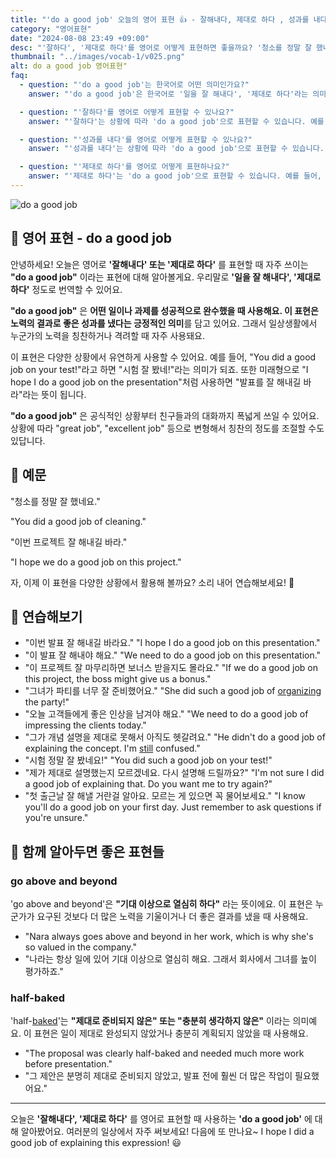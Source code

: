 ```yaml
---
title: "'do a good job' 오늘의 영어 표현 👍 - 잘해내다, 제대로 하다 , 성과를 내다  영어로"
category: "영어표현"
date: "2024-08-08 23:49 +09:00"
desc: "'잘하다', '제대로 하다'를 영어로 어떻게 표현하면 좋을까요? '청소를 정말 잘 했네요', '이번 프로젝트 잘 해내길 바라' 등을 영어로 표현하는 법을 배워봅시다. 다양한 예문을 통해서 연습하고 본인의 표현으로 만들어 보세요."
thumbnail: "../images/vocab-1/v025.png"
alt: do a good job 영어표현"
faq:
  - question: "'do a good job'는 한국어로 어떤 의미인가요?"
    answer: "'do a good job'은 한국어로 '일을 잘 해내다', '제대로 하다'라는 의미입니다. 어떤 일이나 과제를 성공적으로 수행했을 때 사용하는 표현입니다."

  - question: "'잘하다'를 영어로 어떻게 표현할 수 있나요?"
    answer: "'잘하다'는 상황에 따라 'do a good job'으로 표현할 수 있습니다. 예를 들어, '시험 잘 봤네!'는 'You did a good job on your test!'로 말할 수 있습니다."

  - question: "'성과를 내다'를 영어로 어떻게 표현할 수 있나요?"
    answer: "'성과를 내다'는 상황에 따라 'do a good job'으로 표현할 수 있습니다. 예를 들어, '좋은 성과를 냈네'는 'You did a good job!'로 말할 수 있습니다."

  - question: "'제대로 하다'를 영어로 어떻게 표현하나요?"
    answer: "'제대로 하다'는 'do a good job'으로 표현할 수 있습니다. 예를 들어, '이번 프로젝트 제대로 해내자'는 'Let's do a good job on this project'로 말할 수 있습니다."
---
```


![do a good job](../images/vocab-1/v025-1.avif)

## 🌟 영어 표현 - do a good job

안녕하세요! 오늘은 영어로 **'잘해내다' 또는 '제대로 하다'** 를 표현할 때 자주 쓰이는 **"do a good job"** 이라는 표현에 대해 알아볼게요. 우리말로 **'일을 잘 해내다', '제대로 하다'** 정도로 번역할 수 있어요.

**"do a good job"** 은 **어떤 일이나 과제를 성공적으로 완수했을 때 사용해요. 이 표현은 노력의 결과로 좋은 성과를 냈다는 긍정적인 의미**를 담고 있어요. 그래서 일상생활에서 누군가의 노력을 칭찬하거나 격려할 때 자주 사용돼요.

이 표현은 다양한 상황에서 유연하게 사용할 수 있어요. 예를 들어, "You did a good job on your test!"라고 하면 "시험 잘 봤네!"라는 의미가 되죠. 또한 미래형으로 "I hope I do a good job on the presentation"처럼 사용하면 "발표를 잘 해내길 바라"라는 뜻이 됩니다.

**"do a good job"** 은 공식적인 상황부터 친구들과의 대화까지 폭넓게 쓰일 수 있어요. 상황에 따라 "great job", "excellent job" 등으로 변형해서 칭찬의 정도를 조절할 수도 있답니다.

## 📖 예문

"청소를 정말 잘 했네요."

"You did a good job of cleaning."

"이번 프로젝트 잘 해내길 바라."

"I hope we do a good job on this project."

자, 이제 이 표현을 다양한 상황에서 활용해 볼까요? 소리 내어 연습해보세요! 🚀

## 💬 연습해보기

<ul data-interactive-list>
  <li data-interactive-item>
    <span data-toggler>"이번 발표 잘 해내길 바라요."</span>
    <span data-answer>"I hope I do a good job on this presentation."</span>
  </li>
  <li data-interactive-item>
    <span data-toggler>"이 발표 잘 해내야 해요."</span>
    <span data-answer>"We need to do a good job on this presentation."</span>
  </li>
  <li data-interactive-item>
    <span data-toggler>"이 프로젝트 잘 마무리하면 보너스 받을지도 몰라요."</span>
    <span data-answer>"If we do a good job on this project, the boss might give us a bonus."</span>
  </li>
  <li data-interactive-item>
    <span data-toggler>"그녀가 파티를 너무 잘 준비했어요."</span>
    <span data-answer>"She did such a good job of <a href="/blog/in-english/355.organize/">organizing</a> the party!"</span>
  </li>
  <li data-interactive-item>
    <span data-toggler>"오늘 고객들에게 좋은 인상을 남겨야 해요."</span>
    <span data-answer>"We need to do a good job of impressing the clients today."</span>
  </li>
  <li data-interactive-item>
    <span data-toggler>"그가 개념 설명을 제대로 못해서 아직도 헷갈려요."</span>
    <span data-answer>"He didn't do a good job of explaining the concept. I'm <a href="/blog/in-english/254.still/">still</a> confused."</span>
  </li>
  <li data-interactive-item>
    <span data-toggler>"시험 정말 잘 봤네요!"</span>
    <span data-answer>"You did such a good job on your test!"</span>
  </li>
  <li data-interactive-item>
    <span data-toggler>"제가 제대로 설명했는지 모르겠네요. 다시 설명해 드릴까요?"</span>
    <span data-answer>"I'm not sure I did a good job of explaining that. Do you want me to try again?"</span>
  </li>
  <li data-interactive-item>
    <span data-toggler>"첫 출근날 잘 해낼 거란걸 알아요. 모르는 게 있으면 꼭 물어보세요."</span>
    <span data-answer>"I know you'll do a good job on your first day. Just remember to ask questions if you're unsure."</span>
  </li>
</ul>

## 🤝 함께 알아두면 좋은 표현들

### go above and beyond

'go above and beyond'은 **"기대 이상으로 열심히 하다"** 라는 뜻이에요. 이 표현은 누군가가 요구된 것보다 더 많은 노력을 기울이거나 더 좋은 결과를 냈을 때 사용해요.

- "Nara always goes above and beyond in her work, which is why she's so valued in the company."
- "나라는 항상 일에 있어 기대 이상으로 열심히 해요. 그래서 회사에서 그녀를 높이 평가하죠."

### half-baked

'half-[baked](/blog/in-english/462.bake/)'는 **"제대로 준비되지 않은" 또는 "충분히 생각하지 않은"** 이라는 의미예요. 이 표현은 일이 제대로 완성되지 않았거나 충분히 계획되지 않았을 때 사용해요.

- "The proposal was clearly half-baked and needed much more work before presentation."
- "그 제안은 분명히 제대로 준비되지 않았고, 발표 전에 훨씬 더 많은 작업이 필요했어요."

---

오늘은 **'잘해내다', '제대로 하다'** 를 영어로 표현할 때 사용하는 **'do a good job'** 에 대해 알아봤어요. 여러분의 일상에서 자주 써보세요! 다음에 또 만나요~ I hope I did a good job of explaining this expression! 😃
